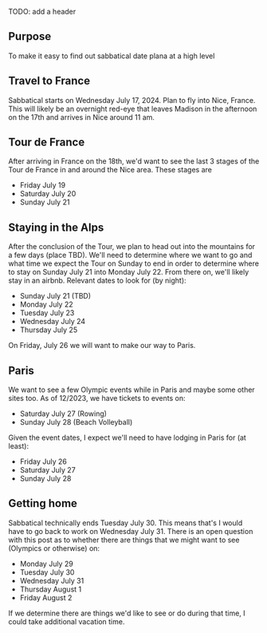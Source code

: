 TODO: add a header

## Purpose
To make it easy to find out sabbatical date plana at a high level

## Travel to France
Sabbatical starts on Wednesday July 17, 2024. Plan 
to fly into Nice, France. This will likely be an overnight red-eye that leaves Madison in the afternoon on the 17th and arrives in Nice around 11 am. 

## Tour de France
After arriving in France on the 18th, we'd want to see the last 3 stages of the Tour de France in and around the Nice area. These stages are

- Friday July 19
- Saturday July 20
- Sunday July 21

## Staying in the Alps
After the conclusion of the Tour, we plan to head out into the mountains for a few days (place TBD). We'll need to determine where we want to go and what time we expect the Tour on Sunday to end in order to determine where to stay on Sunday July 21 into Monday July 22. 
From there on, we'll likely stay in an airbnb. Relevant dates to look for (by night):

- Sunday July 21 (TBD)
- Monday July 22
- Tuesday July 23
- Wednesday July 24
- Thursday July 25

On Friday, July 26 we will want to make our way to Paris.

## Paris
We want to see a few Olympic events while in Paris and maybe some other sites too. As of 12/2023, we have tickets to events on:
- Saturday July 27 (Rowing)
- Sunday July 28 (Beach Volleyball)

Given the event dates, I expect we'll need to have lodging in Paris for (at least):
- Friday July 26
- Saturday July 27
- Sunday July 28


## Getting home
Sabbatical technically ends Tuesday July 30. This
means that's I would have to go back to work on Wednesday July 31. 
There is an open question with this post as to whether there are things that we might want to see (Olympics or otherwise) on:
- Monday July 29
- Tuesday July 30
- Wednesday July 31
- Thursday August 1
- Friday August 2

If we determine there are things we'd like to see or do during that time, I could take additional vacation time. 